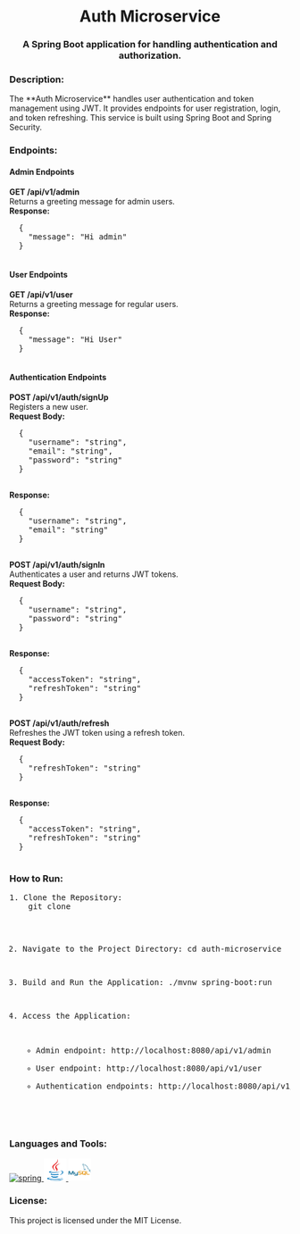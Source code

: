 <h1 align="center">Auth Microservice</h1>
<h3 align="center">A Spring Boot application for handling authentication and authorization.</h3>

<h3 align="left">Description:</h3>
<p align="left">
  The **Auth Microservice** handles user authentication and token management using JWT. It provides endpoints for user registration, login, and token refreshing. This service is built using Spring Boot and Spring Security.
</p>

<h3 align="left">Endpoints:</h3>

<h4>Admin Endpoints</h4>
<p>
  <strong>GET /api/v1/admin</strong><br/>
  Returns a greeting message for admin users.<br/>
  <strong>Response:</strong>
  <pre>
  {
    "message": "Hi admin"
  }
  </pre>
</p>

<h4>User Endpoints</h4>
<p>
  <strong>GET /api/v1/user</strong><br/>
  Returns a greeting message for regular users.<br/>
  <strong>Response:</strong>
  <pre>
  {
    "message": "Hi User"
  }
  </pre>
</p>

<h4>Authentication Endpoints</h4>
<p>
  <strong>POST /api/v1/auth/signUp</strong><br/>
  Registers a new user.<br/>
  <strong>Request Body:</strong>
  <pre>
  {
    "username": "string",
    "email": "string",
    "password": "string"
  }
  </pre>
  <strong>Response:</strong>
  <pre>
  {
    "username": "string",
    "email": "string"
  }
  </pre>
</p>

<p>
  <strong>POST /api/v1/auth/signIn</strong><br/>
  Authenticates a user and returns JWT tokens.<br/>
  <strong>Request Body:</strong>
  <pre>
  {
    "username": "string",
    "password": "string"
  }
  </pre>
  <strong>Response:</strong>
  <pre>
  {
    "accessToken": "string",
    "refreshToken": "string"
  }
  </pre>
</p>

<p>
  <strong>POST /api/v1/auth/refresh</strong><br/>
  Refreshes the JWT token using a refresh token.<br/>
  <strong>Request Body:</strong>
  <pre>
  {
    "refreshToken": "string"
  }
  </pre>
  <strong>Response:</strong>
  <pre>
  {
    "accessToken": "string",
    "refreshToken": "string"
  }
  </pre>
</p>

<h3 align="left">How to Run:</h3>
<pre>
1. Clone the Repository:
    git clone <repository-url>

2. Navigate to the Project Directory:
    cd auth-microservice

3. Build and Run the Application:
    ./mvnw spring-boot:run

4. Access the Application:
    - Admin endpoint: http://localhost:8080/api/v1/admin
    - User endpoint: http://localhost:8080/api/v1/user
    - Authentication endpoints: http://localhost:8080/api/v1/auth
</pre>

<h3 align="left">Languages and Tools:</h3>
<p align="left">
  <a href="https://spring.io/" target="_blank" rel="noreferrer">
    <img src="https://www.vectorlogo.zone/logos/springio/springio-icon.svg" alt="spring" width="40" height="40"/>
  </a>
  <a href="https://www.java.com" target="_blank" rel="noreferrer">
    <img src="https://raw.githubusercontent.com/devicons/devicon/master/icons/java/java-original.svg" alt="java" width="40" height="40"/>
  </a>
  <a href="https://www.mysql.com/" target="_blank" rel="noreferrer">
    <img src="https://raw.githubusercontent.com/devicons/devicon/master/icons/mysql/mysql-original-wordmark.svg" alt="mysql" width="40" height="40"/>
  </a>
</p>

<h3 align="left">License:</h3>
<p align="left">
  This project is licensed under the MIT License.
</p>
